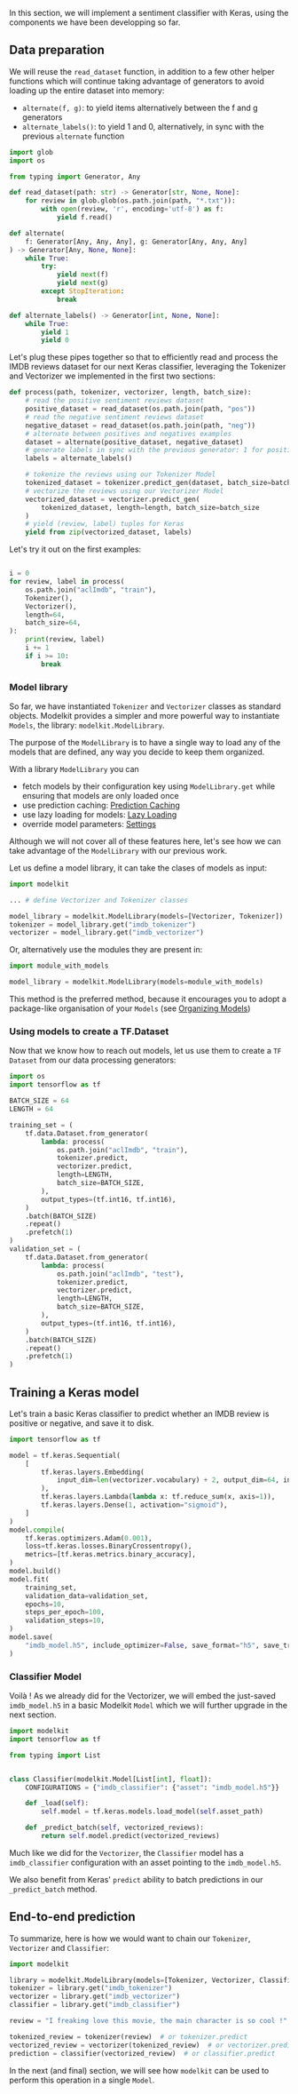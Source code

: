 In this section, we will implement a sentiment classifier with Keras, using the components we have been developping so far.

## Data preparation

We will reuse the `read_dataset` function, in addition to a few other helper functions which will continue taking advantage of generators to avoid loading up the entire dataset into memory:

- `alternate(f, g)`: to yield items alternatively between the f and g generators
- `alternate_labels()`: to yield 1 and 0, alternatively, in sync with the previous `alternate` function

```python
import glob
import os

from typing import Generator, Any

def read_dataset(path: str) -> Generator[str, None, None]:
    for review in glob.glob(os.path.join(path, "*.txt")):
        with open(review, 'r', encoding='utf-8') as f:
            yield f.read()

def alternate(
    f: Generator[Any, Any, Any], g: Generator[Any, Any, Any]
) -> Generator[Any, None, None]:
    while True:
        try:
            yield next(f)
            yield next(g)
        except StopIteration:
            break

def alternate_labels() -> Generator[int, None, None]:
    while True:
        yield 1
        yield 0

```

Let's plug these pipes together so that to efficiently read and process the IMDB reviews dataset for our next Keras classifier, leveraging the Tokenizer and Vectorizer we implemented in the first two sections:

```python
def process(path, tokenizer, vectorizer, length, batch_size):
    # read the positive sentiment reviews dataset
    positive_dataset = read_dataset(os.path.join(path, "pos"))
    # read the negative sentiment reviews dataset
    negative_dataset = read_dataset(os.path.join(path, "neg"))
    # alternate between positives and negatives examples
    dataset = alternate(positive_dataset, negative_dataset)
    # generate labels in sync with the previous generator: 1 for positive examples, 0 for negative ones
    labels = alternate_labels()

    # tokenize the reviews using our Tokenizer Model
    tokenized_dataset = tokenizer.predict_gen(dataset, batch_size=batch_size)
    # vectorize the reviews using our Vectorizer Model
    vectorized_dataset = vectorizer.predict_gen(
        tokenized_dataset, length=length, batch_size=batch_size
    )
    # yield (review, label) tuples for Keras
    yield from zip(vectorized_dataset, labels)
```

Let's try it out on the first examples:

```python

i = 0
for review, label in process(
    os.path.join("aclImdb", "train"),
    Tokenizer(),
    Vectorizer(),
    length=64,
    batch_size=64,
):
    print(review, label)
    i += 1
    if i >= 10:
        break
```

### Model library

So far, we have instantiated `Tokenizer` and `Vectorizer` classes as standard objects. Modelkit provides a simpler and more powerful way to instantiate `Models`, the library: `modelkit.ModelLibrary`.

The purpose of the `ModelLibrary` is to have a single way to load any of the models that are defined, any way you decide to keep them organized.

With a library `ModelLibrary` you can

- fetch models by their configuration key using `ModelLibrary.get` while ensuring that models are only loaded once
- use prediction caching: [Prediction Caching](../../library/model_library.md#prediction-caching)
- use lazy loading for models: [Lazy Loading](../../library/model_library.md#lazy-loading)
- override model parameters: [Settings](../../library/model_library.md#modellibrary)

Although we will not cover all of these features here, let's see how we can take advantage of the `ModelLibrary` with our previous work.

Let us define a model library, it can take the clases of models as input:

```python
import modelkit

... # define Vectorizer and Tokenizer classes

model_library = modelkit.ModelLibrary(models=[Vectorizer, Tokenizer])
tokenizer = model_library.get("imdb_tokenizer")
vectorizer = model_library.get("imdb_vectorizer")

```

Or, alternatively use the modules they are present in:

```python
import module_with_models

model_library = modelkit.ModelLibrary(models=module_with_models)
```

This method is the preferred method, because it encourages you to adopt a package-like organisation of your `Models` (see [Organizing Models](../../library/organizing.md))

### Using models to create a TF.Dataset

Now that we know how to reach out models, let us use them to create a `TF Dataset` from our data processing generators:

```python hl_lines="11 12 26 27"
import os
import tensorflow as tf

BATCH_SIZE = 64
LENGTH = 64

training_set = (
    tf.data.Dataset.from_generator(
        lambda: process(
            os.path.join("aclImdb", "train"),
            tokenizer.predict,
            vectorizer.predict,
            length=LENGTH,
            batch_size=BATCH_SIZE,
        ),
        output_types=(tf.int16, tf.int16),
    )
    .batch(BATCH_SIZE)
    .repeat()
    .prefetch(1)
)
validation_set = (
    tf.data.Dataset.from_generator(
        lambda: process(
            os.path.join("aclImdb", "test"),
            tokenizer.predict,
            vectorizer.predict,
            length=LENGTH,
            batch_size=BATCH_SIZE,
        ),
        output_types=(tf.int16, tf.int16),
    )
    .batch(BATCH_SIZE)
    .repeat()
    .prefetch(1)
)


```

## Training a Keras model

Let's train a basic Keras classifier to predict whether an IMDB review is positive or negative, and save it to disk.

```python
import tensorflow as tf

model = tf.keras.Sequential(
    [
        tf.keras.layers.Embedding(
            input_dim=len(vectorizer.vocabulary) + 2, output_dim=64, input_length=LENGTH
        ),
        tf.keras.layers.Lambda(lambda x: tf.reduce_sum(x, axis=1)),
        tf.keras.layers.Dense(1, activation="sigmoid"),
    ]
)
model.compile(
    tf.keras.optimizers.Adam(0.001),
    loss=tf.keras.losses.BinaryCrossentropy(),
    metrics=[tf.keras.metrics.binary_accuracy],
)
model.build()
model.fit(
    training_set,
    validation_data=validation_set,
    epochs=10,
    steps_per_epoch=100,
    validation_steps=10,
)
model.save(
    "imdb_model.h5", include_optimizer=False, save_format="h5", save_traces=False
)
```

### Classifier Model

Voilà ! As we already did for the Vectorizer, we will embed the just-saved `imdb_model.h5` in a basic Modelkit `Model` which we will further upgrade in the next section.

```python
import modelkit
import tensorflow as tf

from typing import List


class Classifier(modelkit.Model[List[int], float]):
    CONFIGURATIONS = {"imdb_classifier": {"asset": "imdb_model.h5"}}

    def _load(self):
        self.model = tf.keras.models.load_model(self.asset_path)

    def _predict_batch(self, vectorized_reviews):
        return self.model.predict(vectorized_reviews)
```

Much like we did for the `Vectorizer`, the `Classifier` model has a `imdb_classifier` configuration with an asset pointing to the `imdb_model.h5`.

We also benefit from Keras' `predict` ability to batch predictions in our `_predict_batch` method.

## End-to-end prediction

To summarize, here is how we would want to chain our `Tokenizer`, `Vectorizer` and `Classifier`:

```python
import modelkit

library = modelkit.ModelLibrary(models=[Tokenizer, Vectorizer, Classifier])
tokenizer = library.get("imdb_tokenizer")
vectorizer = library.get("imdb_vectorizer")
classifier = library.get("imdb_classifier")

review = "I freaking love this movie, the main character is so cool !"

tokenized_review = tokenizer(review)  # or tokenizer.predict
vectorized_review = vectorizer(tokenized_review)  # or vectorizer.predict
prediction = classifier(vectorized_review)  # or classifier.predict
```

In the next (and final) section, we will see how `modelkit` can be used to perform this operation in a single `Model`.